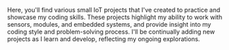 Here, you'll find various small IoT projects that I've created to practice and showcase my coding skills. These projects highlight my ability to work with sensors, modules, and embedded systems, and provide insight into my coding style and problem-solving process.  I'll be continually adding new projects as I learn and develop, reflecting my ongoing explorations.
